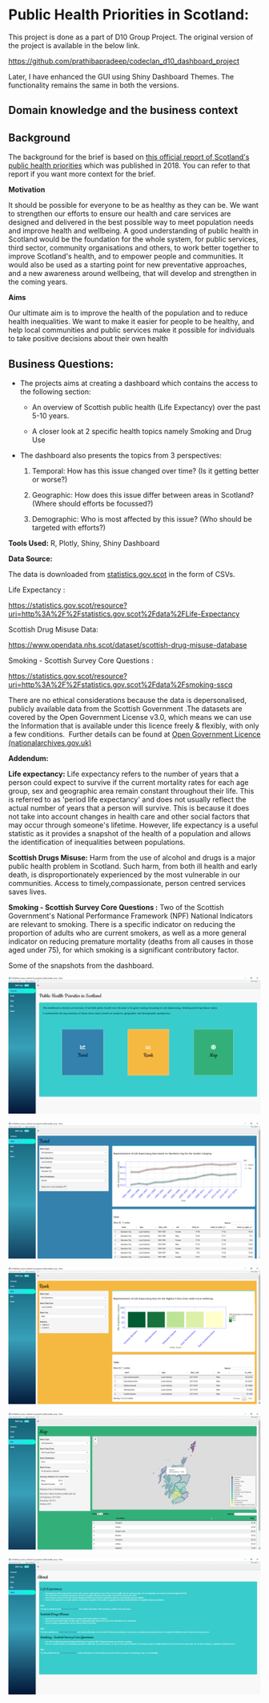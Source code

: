 # Public Health Priorities in Scotland:

This project is done as a part of D10 Group Project. The original version of the project is available in the below link.

<https://github.com/prathibapradeep/codeclan_d10_dashboard_project>

Later, I have enhanced the GUI using Shiny Dashboard Themes. The functionality remains the same in both the versions.

## Domain knowledge and the business context

## **Background**

The background for the brief is based on [this official report of Scotland's public health priorities](https://www.gov.scot/publications/scotlands-public-health-priorities/) which was published in 2018. You can refer to that report if you want more context for the brief.

**Motivation**

It should be possible for everyone to be as healthy as they can be. We want to strengthen our efforts to ensure our health and care services are designed and delivered in the best possible way to meet population needs and improve health and wellbeing. A good understanding of public health in Scotland would be the foundation for the whole system, for public services, third sector, community organisations and others, to work better together to improve Scotland's health, and to empower people and communities. It would also be used as a starting point for new preventative approaches, and a new awareness around wellbeing, that will develop and strengthen in the coming years.

**Aims**

Our ultimate aim is to improve the health of the population and to reduce health inequalities. We want to make it easier for people to be healthy, and help local communities and public services make it possible for individuals to take positive decisions about their own health

## Business Questions:

-   The projects aims at creating a dashboard which contains the access to the following section:

    -   An overview of Scottish public health (Life Expectancy) over the past 5-10 years.

    -   A closer look at 2 specific health topics namely Smoking and Drug Use

-   The dashboard also presents the topics from 3 perspectives:

    1.  Temporal: How has this issue changed over time? (Is it getting better or worse?)

    2.  Geographic: How does this issue differ between areas in Scotland? (Where should efforts be focussed?)

    3.  Demographic: Who is most affected by this issue? (Who should be targeted with efforts?)

**Tools Used:** R, Plotly, Shiny, Shiny Dashboard

**Data Source:**

The data is downloaded from [statistics.gov.scot](https://statistics.gov.scot/home) in the form of CSVs.

Life Expectancy :

<https://statistics.gov.scot/resource?uri=http%3A%2F%2Fstatistics.gov.scot%2Fdata%2FLife-Expectancy>

Scottish Drug Misuse Data:

<https://www.opendata.nhs.scot/dataset/scottish-drug-misuse-database>

Smoking - Scottish Survey Core Questions :

<https://statistics.gov.scot/resource?uri=http%3A%2F%2Fstatistics.gov.scot%2Fdata%2Fsmoking-sscq>

There are no ethical considerations because the data is depersonalised, publicly available data from the Scottish Government .The datasets are covered by the Open Government License v3.0, which means we can use the Information that is available under this licence freely & flexibly, with only a few conditions.  Further details can be found at [Open Government Licence (nationalarchives.gov.uk)](http://www.nationalarchives.gov.uk/doc/open-government-licence/version/3/)

**Addendum:**

**Life expectancy:** Life expectancy refers to the number of years that a person could expect to survive if the current mortality rates for each age group, sex and geographic area remain constant throughout their life. This is referred to as 'period life expectancy' and does not usually reflect the actual number of years that a person will survive. This is because it does not take into account changes in health care and other social factors that may occur through someone's lifetime. However, life expectancy is a useful statistic as it provides a snapshot of the health of a population and allows the identification of inequalities between populations.

**Scottish Drugs Misuse:** Harm from the use of alcohol and drugs is a major public health problem in Scotland. Such harm, from both ill health and early death, is disproportionately experienced by the most vulnerable in our communities. Access to timely,compassionate, person centred services saves lives.

**Smoking - Scottish Survey Core Questions :** Two of the Scottish Government's National Performance Framework (NPF) National Indicators are relevant to smoking. There is a specific indicator on reducing the proportion of adults who are current smokers, as well as a more general indicator on reducing premature mortality (deaths from all causes in those aged under 75), for which smoking is a significant contributory factor.

Some of the snapshots from the dashboard.

![](images/1_main_screen.png)

![](images/2_Trend.png)

![](images/3_Rank.png)

![](images/4_Map.png)

![](images/5_about.png)
